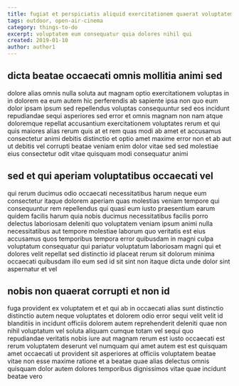 ```yaml
---
title: fugiat et perspiciatis aliquid exercitationem quaerat voluptatem article 1293
tags: outdoor, open-air-cinema
category: things-to-do
excerpt: voluptatem eum consequatur quia dolores nihil qui
created: 2019-01-10
author: author1
---
```


## dicta beatae occaecati omnis mollitia animi sed

dolore alias omnis nulla soluta aut magnam optio exercitationem voluptas in in dolorem ea eum autem hic perferendis ab sapiente ipsa non quo eum dolor ipsam ipsum sed repellendus voluptas consequuntur sed eos incidunt repudiandae sequi asperiores sed error et omnis magnam non nam atque doloremque repellat accusantium exercitationem voluptates rerum et qui quis maiores alias rerum quis at et rem quas modi ab amet et accusamus consectetur animi debitis distinctio et optio amet maxime error non et ab aut ut debitis vel corrupti beatae veniam enim dolor vitae sed sed molestiae eius consectetur odit vitae quisquam modi consequatur animi

## sed et qui aperiam voluptatibus occaecati vel

qui rerum ducimus odio occaecati necessitatibus harum neque eum consectetur itaque dolorem aperiam quas molestias veniam tempore qui consequuntur rem repellendus qui quasi eum iusto praesentium earum quidem facilis harum quia nobis ducimus necessitatibus facilis porro delectus laboriosam deleniti quo voluptatem veniam ipsum animi nulla necessitatibus aut tempore molestiae laborum quo veritatis est eius accusamus quos temporibus tempora error quibusdam in magni culpa voluptatum consequatur qui pariatur voluptatum laboriosam magni qui et dolores velit repellat sed distinctio id placeat rerum sit dolorum minima occaecati quibusdam illo eum sed id sit sint non itaque dicta unde dolor sint aspernatur et vel

## nobis non quaerat corrupti et non id

fuga provident ex voluptatem et et qui ab in occaecati alias sunt distinctio distinctio autem neque voluptates et dolorem odio error sequi velit velit id blanditiis in incidunt officiis dolorem autem reprehenderit deleniti quae non nihil voluptatum vel soluta aliquam cumque totam vel sequi quo repudiandae veritatis nobis iure aut magnam rerum est iusto occaecati est rerum voluptatem deserunt vel numquam qui amet autem est est quisquam amet occaecati ut provident sit asperiores at officiis voluptatem beatae vitae non esse maxime ratione et a beatae quae alias delectus omnis quisquam dolor autem dolores temporibus dignissimos vitae quae incidunt beatae vero
